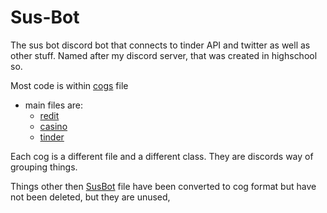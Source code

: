 # Sus-Bot
The sus bot discord bot that connects to tinder API and twitter
as well as other stuff. Named after my discord server, that was created in highschool so.

Most code is within [cogs](cogs) file 
- main files are: 
  - [redit](cogs/redit.py)
  - [casino](cogs/casino.py)
  - [tinder](cogs/tinder.py)
  
Each cog is a different file and a different class. They are discords way of grouping things.

Things other then [SusBot](SusBot.py) file have been converted to cog format but have not been deleted, but they are unused,
